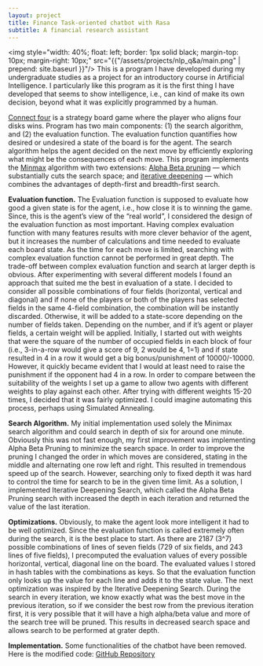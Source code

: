 ```yaml
---
layout: project
title: Finance Task-oriented chatbot with Rasa
subtitle: A financial research assistant
---
```


<img style="width: 40%; float: left; border: 1px solid black; margin-top: 10px; margin-right: 10px;" src="{{"/assets/projects/nlp_q&a/main.png" | prepend: site.baseurl }}"/>
This is a program I have developed during my undergraduate studies as a project for an introductory course in Artificial Intelligence. I particularly like this program as it is the first thing I have developed that seems to show intelligence, i.e., can kind of make its own decision, beyond what it was explicitly programmed by a human.

[Connect four](http://en.wikipedia.org/wiki/Connect_Four) is a strategy board game where the player who aligns four disks wins. Program has two main components: (1) the search algorithm, and (2) the evaluation function. The evaluation function quantifies how desired or undesired a state of the board is for the agent. The search algorithm helps the agent decided on the next move by efficiently exploring what might be the consequences of each move. This program implements the [Minmax](http://en.wikipedia.org/wiki/Minimax) algorithm with two extensions: [Alpha Beta pruning](http://en.wikipedia.org/wiki/Alpha%E2%80%93beta_pruning) — which substantially cuts the search space; and [iterative deepening](http://en.wikipedia.org/wiki/Iterative_deepening_depth-first_search) — which combines the advantages of depth-first and breadth-first search.

**Evaluation function.** The Evaluation function is supposed to evaluate how good a given state is for the agent, i.e., how close it is to winning the game. Since, this is the agent’s view of the “real world”, I considered the design of the evaluation function as most important. Having complex evaluation function with many features results with more clever behavior of the agent, but it increases the number of calculations and time needed to evaluate each board state. As the time for each move is limited, searching with complex evaluation function cannot be performed in great depth. The trade-off between complex evaluation function and search at larger depth is obvious. After experimenting with several different models I found an approach that suited me the best in evaluation of a state. I decided to consider all possible combinations of four fields (horizontal, vertical and diagonal) and if none of the players or both of the players has selected fields in the same 4-field combination, the combination will be instantly discarded. Otherwise, it will be added to a state-score depending on the number of fields taken. Depending on the number, and if it’s agent or player fields, a certain weight will be applied. Initially, I started out with weights that were the square of the number of occupied fields in each block of four (i.e., 3-in-a-row would give a score of 9, 2 would be 4, 1=1) and if state resulted in 4 in a row it would get a big bonus/punishment of 10000/-10000. However, it quickly became evident that I would at least need to raise the punishment if the opponent had 4 in a row. In order to compare between the suitability of the weights I set up a game to allow two agents with different weights to play against each other. After trying with different weights 15-20 times, I decided that it was fairly optimized. I could imagine automating this process, perhaps using Simulated Annealing.

**Search Algorithm.** My initial implementation used solely the Minimax search algorithm and could search in depth of six for around one minute. Obviously this was not fast enough, my first improvement was implementing Alpha Beta Pruning to minimize the search space. In order to improve the pruning I changed the order in which moves are considered, stating in the middle and alternating one row left and right. This resulted in tremendous speed up of the search. However, searching only to fixed depth it was hard to control the time for search to be in the given time limit. As a solution, I implemented Iterative Deepening Search, which called the Alpha Beta Pruning search with increased the depth in each iteration and returned the value of the last iteration.

**Optimizations.** Obviously, to make the agent look more intelligent it had to be well optimized. Since the evaluation function is called extremely often during the search, it is the best place to start. As there are 2187 (3^7) possible combinations of lines of seven fields (729 of six fields, and 243 lines of five fields), I precomputed the evaluation values of every possible horizontal, vertical, diagonal line on the board. The evaluated values I stored in hash tables with the combinations as keys. So that the evaluation function only looks up the value for each line and adds it to the state value. The next optimization was inspired by the Iterative Deepening Search. During the search in every iteration, we know exactly what was the best move in the previous iteration, so if we consider the best row from the previous iteration first, it is very possible that it will have a high alpha/beta value and more of the search tree will be pruned. This results in decreased search space and allows search to be performed at grater depth.

**Implementation.** Some functionalities of the chatbot have been removed. Here is the modified code: [GitHub Repository](https://github.com/msaveski/connect-four)

